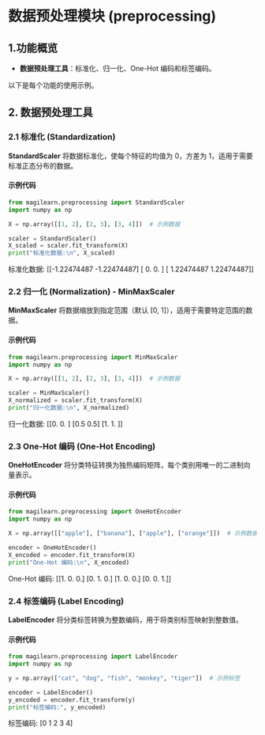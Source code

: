 # 数据预处理模块 (preprocessing)

## 1.功能概览

- **数据预处理工具**：标准化、归一化、One-Hot 编码和标签编码。

以下是每个功能的使用示例。

## 2. 数据预处理工具

### 2.1 标准化 (Standardization)

**StandardScaler** 将数据标准化，使每个特征的均值为 0，方差为 1，适用于需要标准正态分布的数据。

#### 示例代码

```python
from magilearn.preprocessing import StandardScaler
import numpy as np

X = np.array([[1, 2], [2, 3], [3, 4]])  # 示例数据

scaler = StandardScaler()
X_scaled = scaler.fit_transform(X)
print("标准化数据:\n", X_scaled)
```

标准化数据:
 [[-1.22474487 -1.22474487]
 [ 0.          0.        ]
 [ 1.22474487  1.22474487]]

### 2.2 归一化 (Normalization) - MinMaxScaler

**MinMaxScaler** 将数据缩放到指定范围（默认 [0, 1]），适用于需要特定范围的数据。

#### 示例代码

```python
from magilearn.preprocessing import MinMaxScaler
import numpy as np

X = np.array([[1, 2], [2, 3], [3, 4]])  # 示例数据

scaler = MinMaxScaler()
X_normalized = scaler.fit_transform(X)
print("归一化数据:\n", X_normalized)
```

归一化数据:
 [[0.  0. ]
 [0.5 0.5]
 [1.  1. ]]

### 2.3 One-Hot 编码 (One-Hot Encoding)

**OneHotEncoder** 将分类特征转换为独热编码矩阵，每个类别用唯一的二进制向量表示。

#### 示例代码

```python
from magilearn.preprocessing import OneHotEncoder
import numpy as np

X = np.array([["apple"], ["banana"], ["apple"], ["orange"]])  # 示例数据

encoder = OneHotEncoder()
X_encoded = encoder.fit_transform(X)
print("One-Hot 编码:\n", X_encoded)
```

One-Hot 编码:
 [[1. 0. 0.]
 [0. 1. 0.]
 [1. 0. 0.]
 [0. 0. 1.]]

### 2.4 标签编码 (Label Encoding)

**LabelEncoder** 将分类标签转换为整数编码，用于将类别标签映射到整数值。

#### 示例代码

```python
from magilearn.preprocessing import LabelEncoder
import numpy as np

y = np.array(["cat", "dog", "fish", "monkey", "tiger"])  # 示例标签

encoder = LabelEncoder()
y_encoded = encoder.fit_transform(y)
print("标签编码:", y_encoded)
```

标签编码: [0 1 2 3 4]

